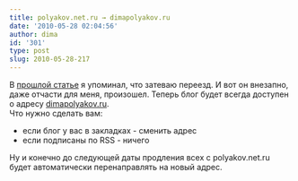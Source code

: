 ```yaml
---
title: polyakov.net.ru → dimapolyakov.ru
date: '2010-05-28 02:04:56'
author: dima
id: '301'
type: post
slug: 2010-05-28-217
---
```


В [прошлой статье](/blog/2010-05-26-216) я упоминал, что затеваю переезд. И вот он внезапно, даже отчасти для меня, произошел. Теперь блог будет всегда доступен о адресу [dimapolyakov.ru](https://dimapolyakov.ru).  
Что нужно сделать вам:

*   если блог у вас в закладках - сменить адрес
*   если подписаны по RSS - ничего

  
Ну и конечно до следующей даты продления всех с polyakov.net.ru будет автоматически перенаправлять на новый адрес.